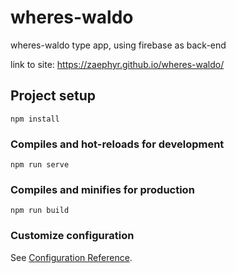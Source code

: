 # wheres-waldo

wheres-waldo type app, using firebase as back-end

link to site: https://zaephyr.github.io/wheres-waldo/

## Project setup

```
npm install
```

### Compiles and hot-reloads for development

```
npm run serve
```

### Compiles and minifies for production

```
npm run build
```

### Customize configuration

See [Configuration Reference](https://cli.vuejs.org/config/).
